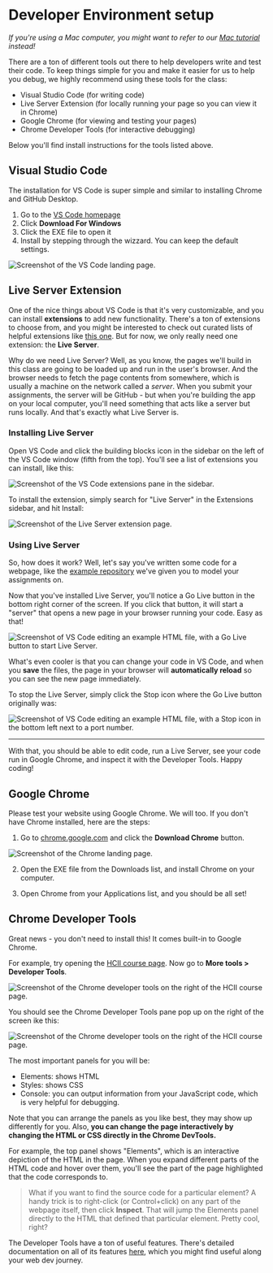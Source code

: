 # Developer Environment setup

_If you're using a Mac computer, you might want to refer to our [Mac tutorial](./DeveloperEnvironment--Mac.md) instead!_

There are a ton of different tools out there to help developers write and test their code. To keep things simple for you and make it easier for us to help you debug, we highly recommend using these tools for the class:

- Visual Studio Code (for writing code)
- Live Server Extension (for locally running your page so you can view it in Chrome)
- Google Chrome (for viewing and testing your pages)
- Chrome Developer Tools (for interactive debugging)


Below you'll find install instructions for the tools listed above.


## Visual Studio Code

The installation for VS Code is super simple and similar to installing Chrome and GitHub Desktop. 
1. Go to the [VS Code homepage](https://code.visualstudio.com/) 
2. Click **Download For Windows**
3. Click the EXE file to open it 
4. Install by stepping through the wizzard. You can keep the default settings.

![Screenshot of the VS Code landing page.](./assets/win/vscode-homepage.png)

## Live Server Extension

One of the nice things about VS Code is that it's very customizable, and you can install **extensions** to add new functionality. There's a ton of extensions to choose from, and you might be interested to check out curated lists of helpful extensions like [this one](https://www.sitepoint.com/vs-code-extensions-javascript-developers/). But for now, we only really need one extension: the **Live Server**.

Why do we need Live Server? Well, as you know, the pages we'll build in this class are going to be loaded up and run in the user's browser. And the browser needs to fetch the page contents from somewhere, which is usually a machine on the network called a _server_. When you submit your assignments, the server will be GitHub - but when you're building the app on your local computer, you'll need something that acts like a server but runs locally. And that's exactly what Live Server is.

### Installing Live Server
Open VS Code and click the building blocks icon in the sidebar on the left of the VS Code window (fifth from the top). You'll see a list of extensions you can install, like this:

![Screenshot of the VS Code extensions pane in the sidebar.](./assets/win/vscode-extensions.png)

To install the extension, simply search for "Live Server" in the Extensions sidebar, and hit Install:

![Screenshot of the Live Server extension page.](./assets/win/vscode-live-server.png)


### Using Live Server

So, how does it work? Well, let's say you've written some code for a webpage, like the [example repository](https://github.com/interactive-structures/teach-pui-example) we've given you to model your assignments on.

Now that you've installed Live Server, you'll notice a Go Live button in the bottom right corner of the screen. If you click that button, it will start a "server" that opens a new page in your browser running your code. Easy as that!

![Screenshot of VS Code editing an example HTML file, with a Go Live button to start Live Server.](./assets/win/live-server-start.png)

What's even cooler is that you can change your code in VS Code, and when you **save** the files, the page in your browser will **automatically reload** so you can see the new page immediately.

To stop the Live Server, simply click the Stop icon where the Go Live button originally was:

![Screenshot of VS Code editing an example HTML file, with a Stop icon in the bottom left next to a port number.](./assets/win/live-server-stop.png)

---

With that, you should be able to edit code, run a Live Server, see your code run in Google Chrome, and inspect it with the Developer Tools. Happy coding!


## Google Chrome

Please test your website using Google Chrome. We will too. If you don't have Chrome installed, here are the steps: 

1. Go to [chrome.google.com](https://www.google.com/chrome/downloads/) and click the **Download Chrome** button.

![Screenshot of the Chrome landing page.](./assets/win/chrome-homepage.png)

2. Open the EXE file from the Downloads list, and install Chrome on your computer.

3. Open Chrome from your Applications list, and you should be all set!


## Chrome Developer Tools

Great news - you don't need to install this! It comes built-in to Google Chrome.

For example, try opening the [HCII course page](https://www.hcii.cmu.edu/academics/courses). Now go to **More tools > Developer Tools**. 

![Screenshot of the Chrome developer tools on the right of the HCII course page.](./assets/win/chrome-open-devtools.png)

You should see the Chrome Developer Tools pane pop up on the right of the screen ike this:

![Screenshot of the Chrome developer tools on the right of the HCII course page.](./assets/win/chrome-devtools.png)

The most important panels for you will be:
- Elements: shows HTML
- Styles: shows CSS
- Console: you can output information from your JavaScript code, which is very helpful for debugging.

Note that you can arrange the panels as you like best, they may show up differently for you. Also, **you can change the page interactively by changing the HTML or CSS directly in the Chrome DevTools.**

For example, the top panel shows "Elements", which is an interactive depiction of the HTML in the page. When you expand different parts of the HTML code and hover over them, you'll see the part of the page highlighted that the code corresponds to.

> What if you want to find the source code for a particular element? A handy trick is to right-click (or Control+click) on any part of the webpage itself, then click **Inspect**. That will jump the Elements panel directly to the HTML that defined that particular element. Pretty cool, right?


The Developer Tools have a ton of useful features. There's detailed documentation on all of its features [here](https://developer.chrome.com/docs/devtools/), which you might find useful along your web dev journey.